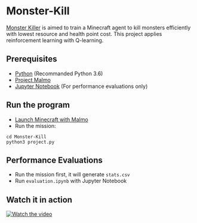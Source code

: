 # Monster-Kill
[Monster Killer](https://zhoupeng1998.github.io/Monster-Kill/index.html) is aimed to train a Minecraft agent to kill monsters efficiently with lowest resource and health point cost. This project applies reinforcement learning with Q-learning.

## Prerequisites
- [Python](https://www.python.org) (Recommanded Python 3.6)
- [Project Malmo](https://github.com/Microsoft/malmo)
- [Jupyter Notebook]() (For performance evaluations only)
 
## Run the program
- [Launch Minecraft with Malmo](https://github.com/Microsoft/malmo#launching-minecraft-with-our-mod)
- Run the mission:

`cd Monster-Kill`  
`python3 project.py`

## Performance Evaluations
- Run the mission first, it will generate `stats.csv`
- Run `evaluation.ipynb` with Jupyter Notebook

## Watch it in action

[![Watch the video](https://i9.ytimg.com/vi/32yJBvLWftQ/mq2.jpg?sqp=COSBqfwF&rs=AOn4CLA5q9BYPwZiyEcSt3m76bF4Ewe9fA)](https://www.youtube.com/watch?v=32yJBvLWftQ)
